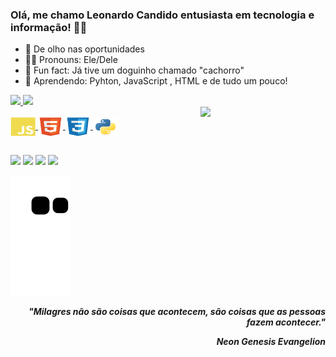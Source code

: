 ### Olá, me chamo Leonardo Candido entusiasta em tecnologia e informação! 🧙‍♂️

- 👀 De olho nas oportunidades
- 👨🏻 Pronouns: Ele/Dele 
- 🐺 Fun fact: Já tive um doguinho chamado "cachorro" 
- 🌱 Aprendendo: Pyhton, JavaScript , HTML e de tudo um pouco!
 
</div>
  <div align="justify">
  <a href="https://github.com/leonardo10101">
  <img height="150em" src="https://github-readme-stats.vercel.app/api?username=leonardo10101&show_icons=true&theme=midnight-purple&include_all_commits=true&count_private=true"/>
  <img height="150em" src="https://github-readme-stats.vercel.app/api/top-langs/?username=leonardo10101&layout=compact&langs_count=7&theme=midnight-purple"/>
</div>
   <img align="right" width="200" align="center" src="https://user-images.githubusercontent.com/103002242/161812112-e7a04573-8fb9-42cf-91cd-143221d40cb0.gif">
    <div style="display: inline_block"><br>
  <img align="center" alt="Mike-Js" height="30" width="40" src="https://raw.githubusercontent.com/devicons/devicon/master/icons/javascript/javascript-plain.svg">
  <img align="center" alt="Mike-HTML" height="30" width="40" src="https://raw.githubusercontent.com/devicons/devicon/master/icons/html5/html5-original.svg">
  <img align="center" alt="Mike-CSS" height="30" width="40" src="https://raw.githubusercontent.com/devicons/devicon/master/icons/css3/css3-original.svg">
  <img align="center" alt="Mike-Python" height="30" width="40" src="https://raw.githubusercontent.com/devicons/devicon/master/icons/python/python-original.svg">
  </div>
  
  ##
 
<div> 
<a href="https://instagram.com/leocam.jpg" target="_blank"><img src="https://img.shields.io/badge/-Instagram-%23E4405F?style=for-the-badge&logo=instagram&logoColor=white" target="_blank"></a>
  <a href = "mailto:leonardo.candido2102@gmail.com"><img src="https://img.shields.io/badge/-Gmail-%23333?style=for-the-badge&logo=gmail&logoColor=white" target="_blank"></a>
  <a href="https://www.linkedin.com/in/leonardo-candido-300039236/" target="_blank"><img src="https://img.shields.io/badge/-LinkedIn-%230077B5?style=for-the-badge&logo=linkedin&logoColor=white" target="_blank"></a> 
 <a href="https://open.spotify.com/user/leonardoc2106?si=coWR7Cx9TJSpDanPmhZJeg&utm_source=native-share-menu" target="_blank"><img src=https://img.shields.io/badge/Spotify-1ED760?&style=for-the-badge&logo=spotify&logoColor=white target="_blank"></a>
  
  ![Snake animation](https://github.com/leonardo10101/leonardo10101/blob/output/github-contribution-grid-snake.svg)
</div>
  <p align='right'> <b> <i> "Milagres não são coisas que acontecem, são coisas que as pessoas fazem acontecer." <p>
  <p align='right'> Neon Genesis Evangelion </p>
